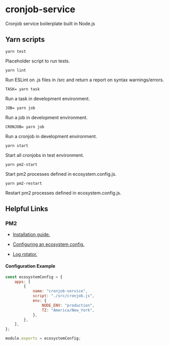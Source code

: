 # cronjob-service

Cronjob service boilerplate built in Node.js

## Yarn scripts

`yarn test`

Placeholder script to run tests.

`yarn lint`

Run ESLint on .js files in /src and return a report on syntax warnings/errors.

`TASK= yarn task`

Run a task in development environment.

`JOB= yarn job`

Run a job in development environment.

`CRONJOB= yarn job`

Run a cronjob in development environment.

`yarn start`

Start all cronjobs in test environment.

`yarn pm2-start`

Start pm2 processes defined in ecosystem.config.js.

`yarn pm2-restart`

Restart pm2 processes defined in ecosystem.config.js.

## Helpful Links

### PM2

- [Installation guide.](https://pm2.io/docs/runtime/guide/installation/)

- [Configuring an ecosystem config.](https://pm2.keymetrics.io/docs/usage/application-declaration/)

- [Log rotator.](https://github.com/keymetrics/pm2-logrotate)

#### Configuration Example

```js
const ecosystemConfig = {
	apps: [
		{
			name: "cronjob-service",
			script: "./src/cronjob.js",
			env: {
				NODE_ENV: "production",
				TZ: "America/New_York",
			},
		},
	],
};

module.exports = ecosystemConfig;
```
